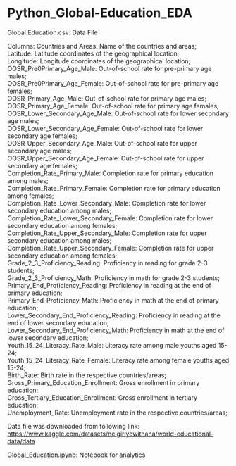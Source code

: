 # Python_Global-Education_EDA
Global Education.csv: Data File

Columns:
    Countries and Areas: Name of the countries and areas;   
    Latitude: Latitude coordinates of the geographical location;        
    Longitude: Longitude coordinates of the geographical location;        
    OOSR_Pre0Primary_Age_Male: Out-of-school rate for pre-primary age males;        
    OOSR_Pre0Primary_Age_Female: Out-of-school rate for pre-primary age females;        
    OOSR_Primary_Age_Male: Out-of-school rate for primary age males;        
    OOSR_Primary_Age_Female: Out-of-school rate for primary age females;        
    OOSR_Lower_Secondary_Age_Male: Out-of-school rate for lower secondary age males;        
    OOSR_Lower_Secondary_Age_Female: Out-of-school rate for lower secondary age females;        
    OOSR_Upper_Secondary_Age_Male: Out-of-school rate for upper secondary age males;        
    OOSR_Upper_Secondary_Age_Female: Out-of-school rate for upper secondary age females;        
    Completion_Rate_Primary_Male: Completion rate for primary education among males;        
    Completion_Rate_Primary_Female: Completion rate for primary education among females;        
    Completion_Rate_Lower_Secondary_Male: Completion rate for lower secondary education among males;        
    Completion_Rate_Lower_Secondary_Female: Completion rate for lower secondary education among females;        
    Completion_Rate_Upper_Secondary_Male: Completion rate for upper secondary education among males;        
    Completion_Rate_Upper_Secondary_Female: Completion rate for upper secondary education among females;        
    Grade_2_3_Proficiency_Reading: Proficiency in reading for grade 2-3 students;        
    Grade_2_3_Proficiency_Math: Proficiency in math for grade 2-3 students;        
    Primary_End_Proficiency_Reading: Proficiency in reading at the end of primary education;        
    Primary_End_Proficiency_Math: Proficiency in math at the end of primary education;        
    Lower_Secondary_End_Proficiency_Reading: Proficiency in reading at the end of lower secondary education;        
    Lower_Secondary_End_Proficiency_Math: Proficiency in math at the end of lower secondary education;        
    Youth_15_24_Literacy_Rate_Male: Literacy rate among male youths aged 15-24;        
    Youth_15_24_Literacy_Rate_Female: Literacy rate among female youths aged 15-24;        
    Birth_Rate: Birth rate in the respective countries/areas;        
    Gross_Primary_Education_Enrollment: Gross enrollment in primary education;        
    Gross_Tertiary_Education_Enrollment: Gross enrollment in tertiary education;        
    Unemployment_Rate: Unemployment rate in the respective countries/areas;        


Data file was downloaded from following link: https://www.kaggle.com/datasets/nelgiriyewithana/world-educational-data/data

Global_Education.ipynb: Notebook for analytics
